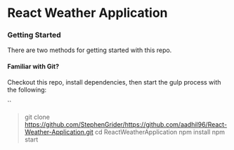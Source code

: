 # React Weather Application


### Getting Started

There are two methods for getting started with this repo.

#### Familiar with Git?
Checkout this repo, install dependencies, then start the gulp process with the following:

``
> git clone https://github.com/StephenGrider/https://github.com/aadhil96/React-Weather-Application.git
> cd ReactWeatherApplication
> npm install
> npm start
```


